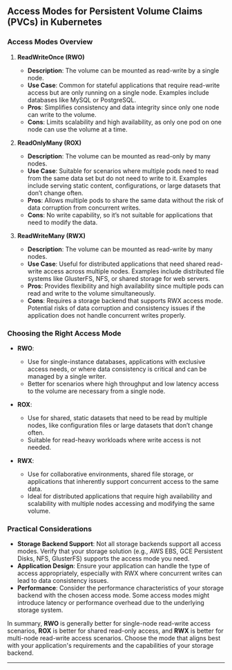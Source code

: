 ## Access Modes for Persistent Volume Claims (PVCs) in Kubernetes

### Access Modes Overview

1. **ReadWriteOnce (RWO)**

   - **Description**: The volume can be mounted as read-write by a single node.
   - **Use Case**: Common for stateful applications that require read-write access but are only running on a single node. Examples include databases like MySQL or PostgreSQL.
   - **Pros**: Simplifies consistency and data integrity since only one node can write to the volume.
   - **Cons**: Limits scalability and high availability, as only one pod on one node can use the volume at a time.

2. **ReadOnlyMany (ROX)**

   - **Description**: The volume can be mounted as read-only by many nodes.
   - **Use Case**: Suitable for scenarios where multiple pods need to read from the same data set but do not need to write to it. Examples include serving static content, configurations, or large datasets that don’t change often.
   - **Pros**: Allows multiple pods to share the same data without the risk of data corruption from concurrent writes.
   - **Cons**: No write capability, so it’s not suitable for applications that need to modify the data.

3. **ReadWriteMany (RWX)**
   - **Description**: The volume can be mounted as read-write by many nodes.
   - **Use Case**: Useful for distributed applications that need shared read-write access across multiple nodes. Examples include distributed file systems like GlusterFS, NFS, or shared storage for web servers.
   - **Pros**: Provides flexibility and high availability since multiple pods can read and write to the volume simultaneously.
   - **Cons**: Requires a storage backend that supports RWX access mode. Potential risks of data corruption and consistency issues if the application does not handle concurrent writes properly.

### Choosing the Right Access Mode

- **RWO**:

  - Use for single-instance databases, applications with exclusive access needs, or where data consistency is critical and can be managed by a single writer.
  - Better for scenarios where high throughput and low latency access to the volume are necessary from a single node.

- **ROX**:

  - Use for shared, static datasets that need to be read by multiple nodes, like configuration files or large datasets that don’t change often.
  - Suitable for read-heavy workloads where write access is not needed.

- **RWX**:
  - Use for collaborative environments, shared file storage, or applications that inherently support concurrent access to the same data.
  - Ideal for distributed applications that require high availability and scalability with multiple nodes accessing and modifying the same volume.

### Practical Considerations

- **Storage Backend Support**: Not all storage backends support all access modes. Verify that your storage solution (e.g., AWS EBS, GCE Persistent Disks, NFS, GlusterFS) supports the access mode you need.
- **Application Design**: Ensure your application can handle the type of access appropriately, especially with RWX where concurrent writes can lead to data consistency issues.
- **Performance**: Consider the performance characteristics of your storage backend with the chosen access mode. Some access modes might introduce latency or performance overhead due to the underlying storage system.

In summary, **RWO** is generally better for single-node read-write access scenarios, **ROX** is better for shared read-only access, and **RWX** is better for multi-node read-write access scenarios. Choose the mode that aligns best with your application's requirements and the capabilities of your storage backend.

---
